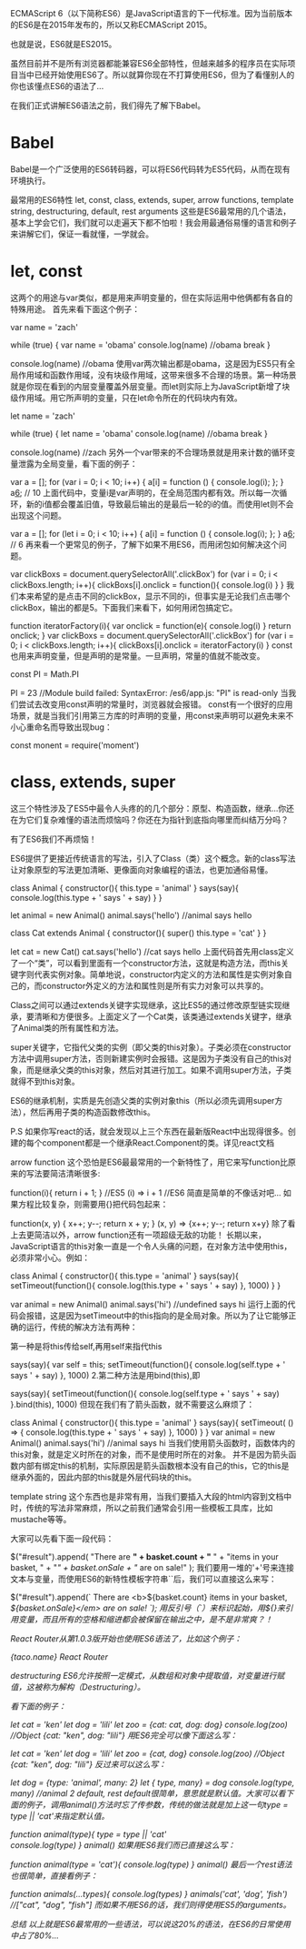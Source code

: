 ECMAScript 6（以下简称ES6）是JavaScript语言的下一代标准。因为当前版本的ES6是在2015年发布的，所以又称ECMAScript 2015。

也就是说，ES6就是ES2015。

虽然目前并不是所有浏览器都能兼容ES6全部特性，但越来越多的程序员在实际项目当中已经开始使用ES6了。所以就算你现在不打算使用ES6，但为了看懂别人的你也该懂点ES6的语法了...

在我们正式讲解ES6语法之前，我们得先了解下Babel。

<h1>Babel</h1>

Babel是一个广泛使用的ES6转码器，可以将ES6代码转为ES5代码，从而在现有环境执行。

最常用的ES6特性
let, const, class, extends, super, arrow functions, template string, destructuring, default, rest arguments
这些是ES6最常用的几个语法，基本上学会它们，我们就可以走遍天下都不怕啦！我会用最通俗易懂的语言和例子来讲解它们，保证一看就懂，一学就会。

<h1>let, const</h1>
这两个的用途与var类似，都是用来声明变量的，但在实际运用中他俩都有各自的特殊用途。
首先来看下面这个例子：

var name = 'zach'

while (true) {
    var name = 'obama'
    console.log(name)  //obama
    break
}

console.log(name)  //obama
使用var两次输出都是obama，这是因为ES5只有全局作用域和函数作用域，没有块级作用域，这带来很多不合理的场景。第一种场景就是你现在看到的内层变量覆盖外层变量。而let则实际上为JavaScript新增了块级作用域。用它所声明的变量，只在let命令所在的代码块内有效。

let name = 'zach'

while (true) {
    let name = 'obama'
    console.log(name)  //obama
    break
}

console.log(name)  //zach
另外一个var带来的不合理场景就是用来计数的循环变量泄露为全局变量，看下面的例子：

var a = [];
for (var i = 0; i < 10; i++) {
  a[i] = function () {
    console.log(i);
  };
}
a[6](); // 10
上面代码中，变量i是var声明的，在全局范围内都有效。所以每一次循环，新的i值都会覆盖旧值，导致最后输出的是最后一轮的i的值。而使用let则不会出现这个问题。

var a = [];
for (let i = 0; i < 10; i++) {
  a[i] = function () {
    console.log(i);
  };
}
a[6](); // 6
再来看一个更常见的例子，了解下如果不用ES6，而用闭包如何解决这个问题。

var clickBoxs = document.querySelectorAll('.clickBox')
for (var i = 0; i < clickBoxs.length; i++){
    clickBoxs[i].onclick = function(){
        console.log(i)
    }
}
我们本来希望的是点击不同的clickBox，显示不同的i，但事实是无论我们点击哪个clickBox，输出的都是5。下面我们来看下，如何用闭包搞定它。

function iteratorFactory(i){
    var onclick = function(e){
        console.log(i)
    }
    return onclick;
}
var clickBoxs = document.querySelectorAll('.clickBox')
for (var i = 0; i < clickBoxs.length; i++){
    clickBoxs[i].onclick = iteratorFactory(i)
}
const也用来声明变量，但是声明的是常量。一旦声明，常量的值就不能改变。

const PI = Math.PI

PI = 23 //Module build failed: SyntaxError: /es6/app.js: "PI" is read-only
当我们尝试去改变用const声明的常量时，浏览器就会报错。
const有一个很好的应用场景，就是当我们引用第三方库的时声明的变量，用const来声明可以避免未来不小心重命名而导致出现bug：

const monent = require('moment')

<h1>class, extends, super</h1>

这三个特性涉及了ES5中最令人头疼的的几个部分：原型、构造函数，继承...你还在为它们复杂难懂的语法而烦恼吗？你还在为指针到底指向哪里而纠结万分吗？

有了ES6我们不再烦恼！

ES6提供了更接近传统语言的写法，引入了Class（类）这个概念。新的class写法让对象原型的写法更加清晰、更像面向对象编程的语法，也更加通俗易懂。

class Animal {
    constructor(){
        this.type = 'animal'
    }
    says(say){
        console.log(this.type + ' says ' + say)
    }
}

let animal = new Animal()
animal.says('hello') //animal says hello

class Cat extends Animal {
    constructor(){
        super()
        this.type = 'cat'
    }
}

let cat = new Cat()
cat.says('hello') //cat says hello
上面代码首先用class定义了一个“类”，可以看到里面有一个constructor方法，这就是构造方法，而this关键字则代表实例对象。简单地说，constructor内定义的方法和属性是实例对象自己的，而constructor外定义的方法和属性则是所有实力对象可以共享的。

Class之间可以通过extends关键字实现继承，这比ES5的通过修改原型链实现继承，要清晰和方便很多。上面定义了一个Cat类，该类通过extends关键字，继承了Animal类的所有属性和方法。

super关键字，它指代父类的实例（即父类的this对象）。子类必须在constructor方法中调用super方法，否则新建实例时会报错。这是因为子类没有自己的this对象，而是继承父类的this对象，然后对其进行加工。如果不调用super方法，子类就得不到this对象。

ES6的继承机制，实质是先创造父类的实例对象this（所以必须先调用super方法），然后再用子类的构造函数修改this。

P.S 如果你写react的话，就会发现以上三个东西在最新版React中出现得很多。创建的每个component都是一个继承React.Component的类。详见react文档

arrow function
这个恐怕是ES6最最常用的一个新特性了，用它来写function比原来的写法要简洁清晰很多:

function(i){ return i + 1; } //ES5
(i) => i + 1 //ES6
简直是简单的不像话对吧...
如果方程比较复杂，则需要用{}把代码包起来：

function(x, y) { 
    x++;
    y--;
    return x + y;
}
(x, y) => {x++; y--; return x+y}
除了看上去更简洁以外，arrow function还有一项超级无敌的功能！
长期以来，JavaScript语言的this对象一直是一个令人头痛的问题，在对象方法中使用this，必须非常小心。例如：

class Animal {
    constructor(){
        this.type = 'animal'
    }
    says(say){
        setTimeout(function(){
            console.log(this.type + ' says ' + say)
        }, 1000)
    }
}

 var animal = new Animal()
 animal.says('hi')  //undefined says hi
运行上面的代码会报错，这是因为setTimeout中的this指向的是全局对象。所以为了让它能够正确的运行，传统的解决方法有两种：

第一种是将this传给self,再用self来指代this

 says(say){
     var self = this;
     setTimeout(function(){
         console.log(self.type + ' says ' + say)
     }, 1000)
2.第二种方法是用bind(this),即

 says(say){
     setTimeout(function(){
         console.log(self.type + ' says ' + say)
     }.bind(this), 1000)
但现在我们有了箭头函数，就不需要这么麻烦了：

class Animal {
    constructor(){
        this.type = 'animal'
    }
    says(say){
        setTimeout( () => {
            console.log(this.type + ' says ' + say)
        }, 1000)
    }
}
 var animal = new Animal()
 animal.says('hi')  //animal says hi
当我们使用箭头函数时，函数体内的this对象，就是定义时所在的对象，而不是使用时所在的对象。
并不是因为箭头函数内部有绑定this的机制，实际原因是箭头函数根本没有自己的this，它的this是继承外面的，因此内部的this就是外层代码块的this。

template string
这个东西也是非常有用，当我们要插入大段的html内容到文档中时，传统的写法非常麻烦，所以之前我们通常会引用一些模板工具库，比如mustache等等。

大家可以先看下面一段代码：

$("#result").append(
  "There are <b>" + basket.count + "</b> " +
  "items in your basket, " +
  "<em>" + basket.onSale +
  "</em> are on sale!"
);
我们要用一堆的'+'号来连接文本与变量，而使用ES6的新特性模板字符串``后，我们可以直接这么来写：

$("#result").append(`
  There are <b>${basket.count}</b> items
   in your basket, <em>${basket.onSale}</em>
  are on sale!
`);
用反引号（`）来标识起始，用${}来引用变量，而且所有的空格和缩进都会被保留在输出之中，是不是非常爽？！

React Router从第1.0.3版开始也使用ES6语法了，比如这个例子：
<Link to={`/taco/${taco.name}`}>{taco.name}</Link>
React Router

destructuring
ES6允许按照一定模式，从数组和对象中提取值，对变量进行赋值，这被称为解构（Destructuring）。

看下面的例子：

let cat = 'ken'
let dog = 'lili'
let zoo = {cat: cat, dog: dog}
console.log(zoo)  //Object {cat: "ken", dog: "lili"}
用ES6完全可以像下面这么写：

let cat = 'ken'
let dog = 'lili'
let zoo = {cat, dog}
console.log(zoo)  //Object {cat: "ken", dog: "lili"}
反过来可以这么写：

let dog = {type: 'animal', many: 2}
let { type, many} = dog
console.log(type, many)   //animal 2
default, rest
default很简单，意思就是默认值。大家可以看下面的例子，调用animal()方法时忘了传参数，传统的做法就是加上这一句type = type || 'cat'来指定默认值。

function animal(type){
    type = type || 'cat'  
    console.log(type)
}
animal()
如果用ES6我们而已直接这么写：

function animal(type = 'cat'){
    console.log(type)
}
animal()
最后一个rest语法也很简单，直接看例子：

function animals(...types){
    console.log(types)
}
animals('cat', 'dog', 'fish') //["cat", "dog", "fish"]
而如果不用ES6的话，我们则得使用ES5的arguments。

总结
以上就是ES6最常用的一些语法，可以说这20%的语法，在ES6的日常使用中占了80%...

